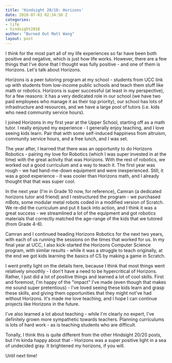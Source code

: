 ```yaml
---
title: 'Hindsight 20/18: Horizons'
date: 2018-07-01 02:34:50 Z
categories:
- life
- hindsight2018
author: "Burned Out Matt Wang"
layout: post
---
```


I think for the most part all of my life experiences so far have been both positive and negative, which is just how life works. However, there are a few things that I've done that I thought was fully positive - and one of them is Horizons. Let's talk about Horizons.

Horizons is a peer tutoring program at my school - students from UCC link up with students from low-income public schools and teach them stuff like math or robotics. Horizons is super successful (at least in my perspective), for a few reasons: it has a very dedicated role in our school (we have two paid employees who manage it as their top priority), our school has lots of infrastructure and resources, and we have a large pool of tutors (i.e. kids who need community service hours).

I joined Horizons in my first year at the Upper School, starting off as a math tutor. I really enjoyed my experience - I generally enjoy teaching, and I love seeing kids learn. Pair that with some self-induced happiness from altruism, community service hours, and a free lunch, and I was set.

The year after, I learned that there was an opportunity to do Horizons Robotics - pairing my love for Robotics (which I was super invested in at the time) with the great activity that was Horizons. With the rest of robotics, we worked out a good curriculum and a way to teach it. The first year was rough - we had hand-me-down equipment and were inexperienced. Still, it was a good experience - it was cooler than Horizons math, and I already thought that that was super cool.

In the next year (I'm in Grade 10 now, for reference), Camran (a dedicated horizons tutor and friend) and I restructured the program - we purchased mBots, some modular metal robots coded in a modified version of Scratch. We re-did the curriculum and put it back into action, and I think it was a great success - we streamlined a lot of the equipment and got robotics materials that correctly matched the age-range of the kids that we tutored (from Grade 4-6).

Camran and I continued heading Horizons Robotics for the next two years, with each of us running the sessions on the times that worked for us. In my final year at UCC, I also kick-started the Horizons Computer Science program, with similar results - while it was a struggle to teach originally, at the end we got kids learning the basics of CS by making a game in Scratch.

I went pretty light on the details here, because I think that most things went relatively smoothly - I don't have a need to be hypercritical of Horizons. Rather, I just did a lot of positive things and learned a lot of cool skills. First and foremost, I'm happy of the "impact" I've made (even though that makes me sound super pretentious) - I've loved seeing these kids learn and grasp these skills, and giving them opportunities that they might not've had without Horizons. It's made me love teaching, and I hope I can continue projects like Horizons in the future.

I've also learned a lot about teaching - while I'm clearly no expert, I've definitely grown more sympathetic towards teachers. Planning curriculums is lots of hard work - as is teaching students who are difficult.

Tonally, I think this is quite different from the other Hindsight 20/20 posts, but I'm kinda happy about that - Horizons was a super positive light in a sea of undecided gray. It brightened my horizons, if you will.

Until next time!
